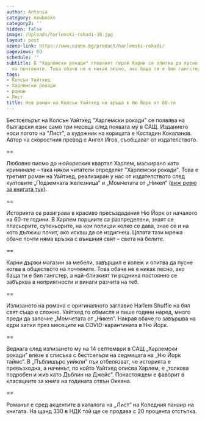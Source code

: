 ```yaml
---
author: Antonia
category: newbooks
category2: ''
hidden: false
image: /Uploads/harlemski-rokadi-30.jpg
layout: post
ozone-link: https://www.ozone.bg/product/harlemski-rokadi/
pageviews: 60
schedule: ''
subtitle: В "Харлемски рокади" главният герой Карни се опитва да пусне котва в обществото
  на почтените. Това обаче не е никак лесно, ако баща ти е бил гангстер
tags:
- Колсън Уайтхед
- Харлемски рокади
- роман
- Лист
title: Нов роман на Колсън Уайтхед ни връща в Ню Йорк от 60-те
---
```


Бестселърът на Колсън Уайтхед "Харлемски рокади" се появява на български език само три месеца след появата му в САЩ. Изданието носи логото на "Лист", а художник на корицата е Костадин Кокаланов. Автор на скоростния превод е Ангел Игов, съобщават от издателството.

\==

Любовно писмо до нюйоркския квартал Харлем, маскирано като криминале – така някои читатели определят "Харлемски рокади". Това е третият роман на Уайтхед, реализиран у нас от издателството след култовите „Подземната железница” и „Момчетата от „Никел” ([виж ревю за книгата тук](https://literaturnirazgovori.com/bookreviews/2021/06/01/12-09-%D0%BC%D0%BE%D0%BC%D1%87%D0%B5%D1%82%D0%B0%D1%82%D0%B0-%D0%BE%D1%82-%D0%BD%D0%B8%D0%BA%D0%B5%D0%BB-%D0%B1%D0%B0%D0%BD%D0%B0%D0%BB%D0%BD%D0%BE%D1%81%D1%82%D1%82%D0%B0-%D0%BD%D0%B0-%D0%B7%D0%BB%D0%BE%D1%82%D0%BE-%D0%BF%D1%80%D0%B5%D0%B7-%D0%BF%D1%80%D0%B8%D0%B7%D0%BC%D0%B0%D1%82%D0%B0-%D0%B8-%D0%BD%D0%B0-%D1%80%D0%B0%D1%81%D0%B0%D1%82%D0%B0.html)).

\==

Историята се разиграва в красиво пресъздадения Ню Йорк от началото на 60-те години. В Харлем порциите са разпределени, знаят се пласьорите, сутеньорите, на кои полицаи колко се дава, знае се и на кого дължиш почит, ако искаш да се издигнеш. Цялата тази мрежа обаче почти няма връзка с външния свят – света на белите.

\==

Карни държи магазин за мебели, завършил е колеж и опитва да пусне котва в обществото на почтените. Това обаче не е никак лесно, ако баща ти е бил гангстер, а най-близкият ти роднина постоянно се забърква в неприятности и винаги разчита на теб.

\==

Излизането на романа с оригиналното заглавие Harlem Shuffle на бял свят също е сложно. Уайтхед го обмисля и пише години наред, много преди да започне „Момчетата от „Никел”. Накрая обаче го завършва на едри хапки през месеците на COVID-карантината в Ню Йорк. 

\==

Веднага след излизането му на 14 септември в САЩ „Харлемски рокади” влезе в списъка с бестселъри на седмицата на „Ню Йорк таймс”. В „Пъблишърс уийкли” пък отбелязват, че историята е превъзходна, а начинът, по който Уайтхед описва Харлем, е „толкова подробен и жив като Дъблин на Джойс”. Понастоящем е фаворит в класациите за книга на годината отвън Океана.

\==

Романът е сред акцентите в каталога на „Лист” на Коледния панаир на книгата. На щанд 330 в НДК той ще се продава с 20 процента отстъпка.